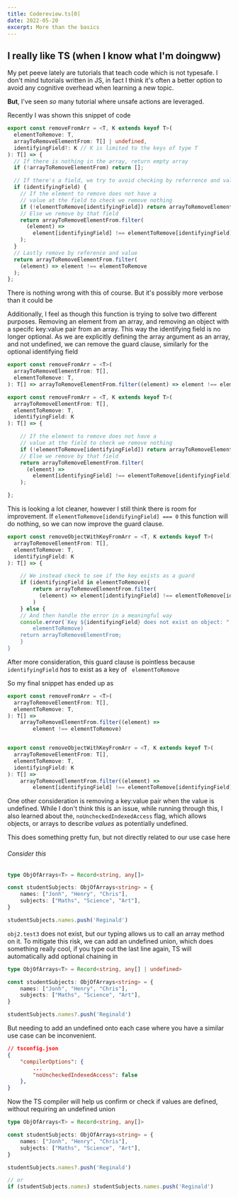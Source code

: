 ```yaml
---
title: Codereview.ts[0]
date: 2022-05-20
excerpt: More than the basics
---
```


## I really like TS (when I know what I'm doingww)
My pet peeve lately are tutorials that teach code which is not typesafe. I don't mind tutorials written in JS, in fact I think it's often a better option to avoid any cognitive overhead when learning a new topic.

**But**, I've seen *so* many tutorial where unsafe actions are leveraged.

Recently I was shown this snippet of code

```ts
export const removeFromArr = <T, K extends keyof T>(
  elementToRemove: T,
  arrayToRemoveElementFrom: T[] | undefined,
  identifyingField?: K // K is limited to the keys of type T
): T[] => {
  // If there is nothing in the array, return empty array
  if (!arrayToRemoveElementFrom) return [];

  // If there's a field, we try to avoid checking by referrence and value
  if (identifyingField) {
    // If the element to remove does not have a 
    // value at the field to check we remove nothing
    if (!elementToRemove[identifyingField]) return arrayToRemoveElementFrom;
    // Else we remove by that field
    return arrayToRemoveElementFrom.filter(
      (element) =>
        element[identifyingField] !== elementToRemove[identifyingField]
    );
  }
  // Lastly remove by reference and value
  return arrayToRemoveElementFrom.filter(
    (element) => element !== elementToRemove
  );
};
```

There is nothing wrong with this of course. But it's possibly more verbose than it could be 

Additionally, I feel as though this function is trying to solve two different purposes. Removing an element from an array, and removing an object with a specifc key:value pair from an array. This way the identifying field is no longer optional. As we are explicitly defining the array argument as an array, and not undefined, we can remove the guard clause, similarly for the optional identifying field

```ts
export const removeFromArr = <T>(
  arrayToRemoveElementFrom: T[],
  elementToRemove: T,
): T[] => arrayToRemoveElementFrom.filter((element) => element !== elementToRemove)

export const removeFromArr = <T, K extends keyof T>(
  arrayToRemoveElementFrom: T[],
  elementToRemove: T,
  identifyingField: K
): T[] => {

    // If the element to remove does not have a 
    // value at the field to check we remove nothing
    if (!elementToRemove[identifyingField]) return arrayToRemoveElementFrom;
    // Else we remove by that field
    return arrayToRemoveElementFrom.filter(
      (element) =>
        element[identifyingField] !== elementToRemove[identifyingField]
    );

};
```

This is looking a lot cleaner, however I still think there is room for improvement. If ```elementToRemove[idendifyingField] === 0``` this function will do nothing, so we can now improve the guard clause.

```ts
export const removeObjectWithKeyFromArr = <T, K extends keyof T>(
  arrayToRemoveElementFrom: T[],
  elementToRemove: T,
  identifyingField: K
): T[] => {

    // We instead ckeck to see if the key exists as a guard
    if (identifyingField in elementToRemove){
	    return arrayToRemoveElementFrom.filter(
	      (element) => element[identifyingField] !== elementToRemove[identifyingField]
	    )
	} else {
	// And then handle the error in a meaningful way
	console.error(`Key ${identifyingField} does not exist on object: ",
		elementToRemove)
	return arrayToRemoveElementFrom;
	} 
}
```

After more consideration, this guard clause is pointless because ```
identifyingField
``` *has* to exist as a key of ```
elementToRemove```

So my final  snippet has ended up as 

```ts
export const removeFromArr = <T>(
  arrayToRemoveElementFrom: T[],
  elementToRemove: T,
): T[] => 
	arrayToRemoveElementFrom.filter((element) => 
		element !== elementToRemove)


export const removeObjectWithKeyFromArr = <T, K extends keyof T>(
  arrayToRemoveElementFrom: T[],
  elementToRemove: T,
  identifyingField: K
): T[] => 
	arrayToRemoveElementFrom.filter((element) =>  
		element[identifyingField] !== elementToRemove[identifyingField])
```





One other consideration is removing a key:value pair when the value is undefined. While I don't think this is an issue, while running through this, I also learned about the, ```noUncheckedIndexedAccess``` flag, which allows objects, or arrays to describe *values* as potentially undefined.

This does something pretty fun, but not directly related to our use case here

###### Consider this
```ts
type ObjOfArrays<T> = Record<string, any[]>

const studentSubjects: ObjOfArrays<string> = {
	names: ["Jonh", "Henry", "Chris"],
	subjects: ["Maths", "Science", "Art"],
}  

studentSubjects.names.push('Reginald')
```

```obj2.test3``` does not exist, but our typing allows us to call an array method on it. To mitigate this risk, we can add an undefined union, which does something really cool, if you type out the last line again, TS will automatically add optional chaining in

```ts
type ObjOfArrays<T> = Record<string, any[] | undefined>

const studentSubjects: ObjOfArrays<string> = {
	names: ["Jonh", "Henry", "Chris"],
	subjects: ["Maths", "Science", "Art"],
}  

studentSubjects.names?.push('Reginald')
```

But needing to add an undefined onto each case where you have a similar use case can be inconvenient.

```json
// tsconfig.json
{
	"compilerOptions": {
		...
		"noUncheckedIndexedAccess": false
	},
}
```
Now the TS compiler will help us confirm or check if values are defined, without requiring an undefined union

```ts
type ObjOfArrays<T> = Record<string, any[]>

const studentSubjects: ObjOfArrays<string> = {
	names: ["Jonh", "Henry", "Chris"],
	subjects: ["Maths", "Science", "Art"],
}  

studentSubjects.names?.push('Reginald')

// or
if (studentSubjects.names) studentSubjects.names.push('Reginald')
```
